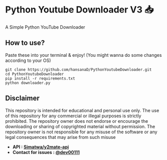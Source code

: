 # Python Youtube Downloader V3 📥

A Simple Python YouTube Downloader

## How to use?
Paste these into your terminal & enjoy!
(You might wanna do some changes according to your OS)
```
git clone https://github.com/hansanaD/PythonYoutubeDownloader.git
cd PythonYoutubeDownloader
pip install -r requirements.txt
python downloader.py
```

## Disclaimer
This repository is intended for educational and personal use only. The use of this repository for any commercial or illegal purposes is strictly prohibited. The repository owner does not endorse or encourage the downloading or sharing of copyrighted material without permission. The repository owner is not responsible for any misuse of the software or any legal consequences that may arise from such misuse

- **API : [Simatwa/y2mate-api](https://github.com/Simatwa/y2mate-api)**
- **Contact for issues : [@dev00111](https://t.me/dev00111)**
